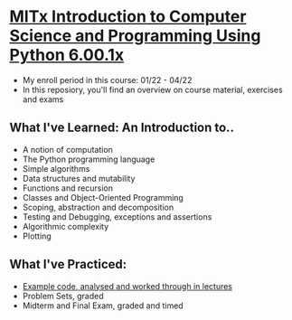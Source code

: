 # [MITx Introduction to Computer Science and Programming Using Python 6.00.1x ](https://www.edx.org/course/introduction-to-computer-science-and-programming-7)
* My enroll period in this course:  01/22 - 04/22
* In this reposiory, you'll find an overview on course material, exercises and exams

## What I've Learned: An Introduction to.. 
* A notion of computation
* The Python programming language
* Simple algorithms
* Data structures and mutability
* Functions and recursion
* Classes and Object-Oriented Programming 
* Scoping, abstraction and decomposition
* Testing and Debugging, exceptions and assertions
* Algorithmic complexity
* Plotting

## What I've Practiced:
* [Example code, analysed and worked through in lectures](https://github.com/Karoline0097/Introduction-to-Computer-Science-and-Programming-Using-Python/tree/main/Lectures)
* Problem Sets, graded 
* Midterm and Final Exam, graded and timed
